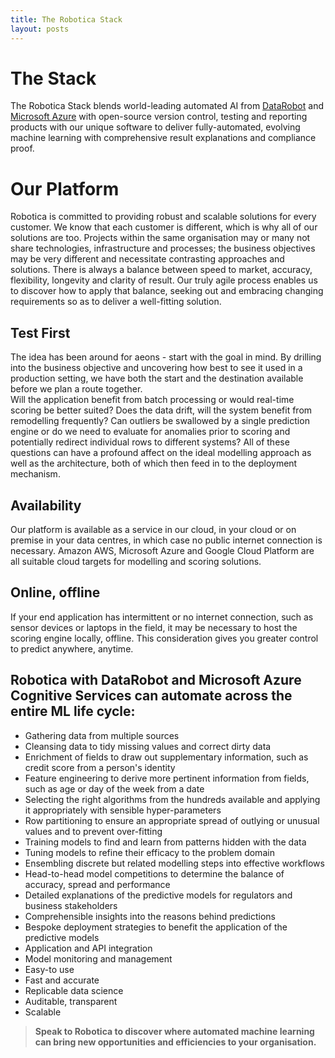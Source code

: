 ```yaml
---
title: The Robotica Stack
layout: posts
---
```


# The Stack
The Robotica Stack blends world-leading automated AI from [DataRobot](./what-is-datarobot) and [Microsoft Azure](./microsoft-cognitive-services) with open-source version control, testing and reporting products with our unique software to deliver fully-automated, evolving machine learning with comprehensive result explanations and compliance proof.

# Our Platform
Robotica is committed to providing robust and scalable solutions for every customer. We know that each customer is different, which is why all of our solutions are too. 
Projects within the same organisation may or many not share technologies, infrastructure and processes; the business objectives may be very different and necessitate contrasting approaches and solutions.  There is always a balance between speed to market, accuracy, flexibility, longevity and clarity of result.  Our truly agile process enables us to discover how to apply that balance, seeking out and embracing changing requirements so as to deliver a well-fitting solution.

## Test First
The idea has been around for aeons - start with the goal in mind.  By drilling into the business objective and uncovering how best to see it used in a production setting, we have both the start and the destination available before we plan a route together.  
Will the application benefit from batch processing or would real-time scoring be better suited?  Does the data drift, will the system benefit from remodelling frequently?  Can outliers be swallowed by a single prediction engine or do we need to evaluate for anomalies prior to scoring and potentially redirect individual rows to different systems?
All of these questions can have a profound affect on the ideal modelling approach as well as the architecture, both of which then feed in to the deployment mechanism.

## Availability
Our platform is available as a service in our cloud, in your cloud or on premise in your data centres, in which case no public internet connection is necessary.  Amazon AWS, Microsoft Azure and Google Cloud Platform are all suitable cloud targets for modelling and scoring solutions.

## Online, offline
If your end application has intermittent or no internet connection, such as sensor devices or laptops in the field, it may be necessary to host the scoring engine locally, offline.  This consideration gives you greater control to predict anywhere, anytime.

## Robotica with DataRobot and Microsoft Azure Cognitive Services can automate across the entire ML life cycle:
+ Gathering data from multiple sources
+ Cleansing data to tidy missing values and correct dirty data
+ Enrichment of fields to draw out supplementary information, such as credit score from a person's identity
+ Feature engineering to derive more pertinent information from fields, such as age or day of the week from a date
+ Selecting the right algorithms from the hundreds available and applying it appropriately with sensible hyper-parameters
+ Row partitioning to ensure an appropriate spread of outlying or unusual values and to prevent over-fitting
+ Training models to find and learn from patterns hidden with the data
+ Tuning models to refine their efficacy to the problem domain
+ Ensembling discrete but related modelling steps into effective workflows
+ Head-to-head model competitions to determine the balance of accuracy, spread and performance
+ Detailed explanations of the predictive models for regulators and business stakeholders
+ Comprehensible insights into the reasons behind predictions
+ Bespoke deployment strategies to benefit the application of the predictive models
+ Application and API integration
+ Model monitoring and management
+ Easy-to use
+ Fast and accurate
+ Replicable data science
+ Auditable, transparent
+ Scalable


>**Speak to Robotica to discover where automated machine learning can bring new opportunities and efficiencies to your organisation.**
